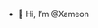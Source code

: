 - 👋 Hi, I’m @Xameon

<!---
Xameon/Xameon is a ✨ special ✨ repository because its `README.md` (this file) appears on your GitHub profile.
You can click the Preview link to take a look at your changes.
--->
